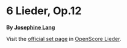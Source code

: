 
# 6 Lieder, Op.12

__By [Josephine Lang](..)__

Visit the [official set page] in [OpenScore Lieder].

[official set page]: https://musescore.com/openscore-lieder-corpus/sets/5102396
[OpenScore Lieder]: https://musescore.com/openscore-lieder-corpus
